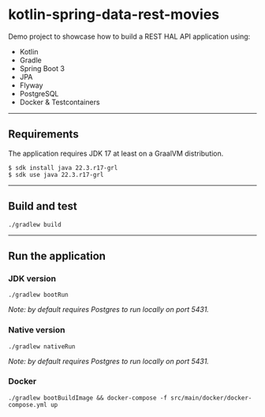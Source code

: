 # kotlin-spring-data-rest-movies

Demo project to showcase how to build a REST HAL API application using:

- Kotlin
- Gradle
- Spring Boot 3
- JPA
- Flyway
- PostgreSQL
- Docker & Testcontainers

----

## Requirements

The application requires JDK 17 at least on a GraalVM distribution.

````shell
$ sdk install java 22.3.r17-grl
$ sdk use java 22.3.r17-grl
````
----

## Build and test

````
./gradlew build
````
----
## Run the application

### JDK version

````
./gradlew bootRun
````

*Note: by default requires Postgres to run locally on port 5431.*

### Native version

````
./gradlew nativeRun
````

*Note: by default requires Postgres to run locally on port 5431.*


### Docker

````
./gradlew bootBuildImage && docker-compose -f src/main/docker/docker-compose.yml up
````